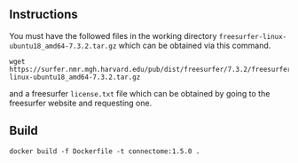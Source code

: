 ## Instructions

You must have the followed files in the working directory `freesurfer-linux-ubuntu18_amd64-7.3.2.tar.gz` which can be obtained via this command.
```
wget https://surfer.nmr.mgh.harvard.edu/pub/dist/freesurfer/7.3.2/freesurfer-linux-ubuntu18_amd64-7.3.2.tar.gz
```
and a freesurfer `license.txt` file which can be obtained by going to the freesurfer website and requesting one.

## Build
```
docker build -f Dockerfile -t connectome:1.5.0 .
```
